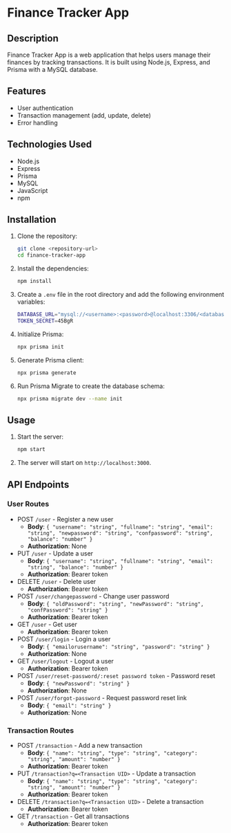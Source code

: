 # Finance Tracker App

## Description
Finance Tracker App is a web application that helps users manage their finances by tracking transactions. It is built using Node.js, Express, and Prisma with a MySQL database.

## Features
- User authentication
- Transaction management (add, update, delete)
- Error handling

## Technologies Used
- Node.js
- Express
- Prisma
- MySQL
- JavaScript
- npm

## Installation

1. Clone the repository:
   ```sh
   git clone <repository-url>
   cd finance-tracker-app
    ```
2. Install the dependencies:
    ```sh
    npm install
    ```
3. Create a `.env` file in the root directory and add the following environment variables:
    ```sh
    DATABASE_URL="mysql://<username>:<password>@localhost:3306/<database-name>?schema=public"
    TOKEN_SECRET=45BgR
    ```
4. Initialize Prisma:
    ```sh
    npx prisma init
    ```   
5. Generate Prisma client:
    ```sh
    npx prisma generate
    ```
6. Run Prisma Migrate to create the database schema:
    ```sh
    npx prisma migrate dev --name init
    ```
    
## Usage

1. Start the server:
    ```sh
    npm start
    ```
2. The server will start on `http://localhost:3000`.

## API Endpoints

### User Routes

- POST `/user` - Register a new user
   - **Body**: `{ "username": "string", "fullname": "string", "email": "string", "newpassword": "string", "confpassword": "string", "balance": "number" }`
   - **Authorization**: None
- PUT `/user` - Update a user
   - **Body**: `{ "username": "string", "fullname": "string", "email": "string", "balance": "number" }`
   - **Authorization**: Bearer token
- DELETE `/user` - Delete user
   - **Authorization**: Bearer token
- POST `/user/changepassword` - Change user password
   - **Body**: `{ "oldPassword": "string", "newPassword": "string", "confPassword": "string" }`
   - **Authorization**: Bearer token
- GET `/user` - Get user
   - **Authorization**: Bearer token
- POST `/user/login` - Login a user
   - **Body**: `{ "emailorusername": "string", "password": "string" }`
   - **Authorization**: None
- GET `/user/logout` - Logout a user
   - **Authorization**: Bearer token
- POST `/user/reset-password/:reset password token` - Password reset
   - **Body**: `{ "newPassword": "string" }`
   - **Authorization**: None
- POST `/user/forgot-password` - Request password reset link
   - **Body**: `{ "email": "string" }`
   - **Authorization**: None

### Transaction Routes

- POST `/transaction` - Add a new transaction
   - **Body**: `{ "name": "string", "type": "string", "category": "string", "amount": "number" }`
   - **Authorization**: Bearer token
- PUT `/transaction?q=<Transaction UID>` - Update a transaction
   - **Body**: `{ "name": "string", "type": "string", "category": "string", "amount": "number" }`
   - **Authorization**: Bearer token
- DELETE `/transaction?q=<Transaction UID>` - Delete a transaction
   - **Authorization**: Bearer token
- GET `/transaction` - Get all transactions
   - **Authorization**: Bearer token
   
   
